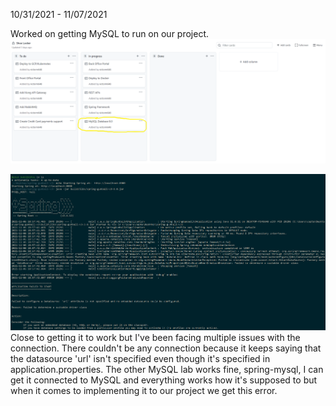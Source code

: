 10/31/2021 - 11/07/2021

Worked on getting MySQL to run on our project.
![images](https://github.com/nguyensjsu/fa21-172-rvn/blob/main/Journals/images/vm1.png)

![images](https://github.com/nguyensjsu/fa21-172-rvn/blob/main/Journals/images/vm2.png)
Close to getting it to work but I've been facing multiple issues with the connection.
There couldn't be any connection because it keeps saying that the datasource 'url' isn't specified even though it's specified in application.properties. The other MySQL lab works fine, spring-mysql, I can get it connected to MySQL and everything works how it's supposed to but when it comes to implementing it to our project we get this error.
